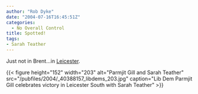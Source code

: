 ```yaml
---
author: "Rob Dyke"
date: "2004-07-16T16:45:51Z"
categories:
  - No Overall Control
title: Spotted!
tags:
- Sarah Teather
---
```

Just not in Brent...in [Leicester](http://news.bbc.co.uk/2/hi/uk_news/politics/3899683.stm).

{{< figure height="152" width="203" alt="Parmjit Gill and Sarah Teather" src="/pubfiles/2004/_40388157_libdems_203.jpg" caption="Lib Dem Parmjit Gill celebrates victory in Leicester South with Sarah Teather" >}}
